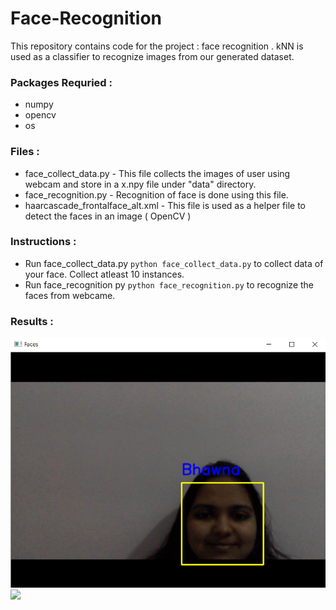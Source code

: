 # Face-Recognition
This repository contains code for the project : face recognition . kNN is used as a classifier to recognize images from our generated dataset.

### Packages Requried :
  - numpy
  - opencv
  - os
  
  
### Files :
  * face_collect_data.py - This file collects the images of user using webcam and store in a x.npy file under "data" directory.
  * face_recognition.py - Recognition of face is done using this file.
  * haarcascade_frontalface_alt.xml - This file is used as a helper file to detect the faces in an image ( OpenCV )
  
### Instructions :
  * Run face_collect_data.py `python face_collect_data.py` to collect data of your face. Collect atleast 10 instances.
  * Run face_recognition py `python face_recognition.py` to recognize the faces from webcame.
  
  ### Results : 
  
  <img src="./result.png" /> <br/>
  <img src="./result1.png"/> 
  